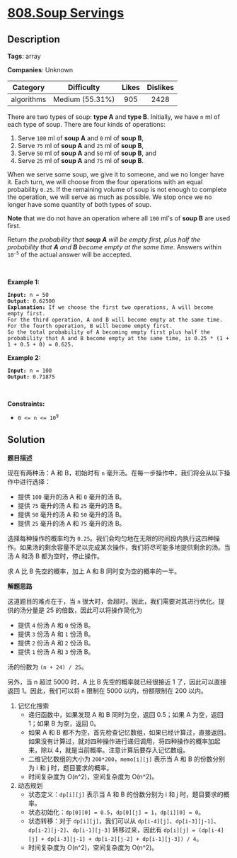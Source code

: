 # [808.Soup Servings](https://leetcode.com/problems/soup-servings/description/)

## Description

**Tags**: array

**Companies**: Unknown

|  Category  |   Difficulty    | Likes | Dislikes |
| :--------: | :-------------: | :---: | :------: |
| algorithms | Medium (55.31%) |  905  |   2428   |

<p>There are two types of soup: <strong>type A</strong> and <strong>type B</strong>. Initially, we have <code>n</code> ml of each type of soup. There are four kinds of operations:</p>
<ol>
  <li>Serve <code>100</code> ml of <strong>soup A</strong> and <code>0</code> ml of <strong>soup B</strong>,</li>
  <li>Serve <code>75</code> ml of <strong>soup A</strong> and <code>25</code> ml of <strong>soup B</strong>,</li>
  <li>Serve <code>50</code> ml of <strong>soup A</strong> and <code>50</code> ml of <strong>soup B</strong>, and</li>
  <li>Serve <code>25</code> ml of <strong>soup A</strong> and <code>75</code> ml of <strong>soup B</strong>.</li>
</ol>
<p>When we serve some soup, we give it to someone, and we no longer have it. Each turn, we will choose from the four operations with an equal probability <code>0.25</code>. If the remaining volume of soup is not enough to complete the operation, we will serve as much as possible. We stop once we no longer have some quantity of both types of soup.</p>
<p><strong>Note</strong> that we do not have an operation where all <code>100</code> ml&#39;s of <strong>soup B</strong> are used first.</p>
<p>Return <em>the probability that <strong>soup A</strong> will be empty first, plus half the probability that <strong>A</strong> and <strong>B</strong> become empty at the same time</em>. Answers within <code>10<sup>-5</sup></code> of the actual answer will be accepted.</p>
<p>&nbsp;</p>
<p><strong class="example">Example 1:</strong></p>
<pre><code><strong>Input:</strong> n = 50
<strong>Output:</strong> 0.62500
<strong>Explanation:</strong> If we choose the first two operations, A will become empty first.
For the third operation, A and B will become empty at the same time.
For the fourth operation, B will become empty first.
So the total probability of A becoming empty first plus half the probability that A and B become empty at the same time, is 0.25 * (1 + 1 + 0.5 + 0) = 0.625.</code></pre>
<p><strong class="example">Example 2:</strong></p>
<pre><code><strong>Input:</strong> n = 100
<strong>Output:</strong> 0.71875</code></pre>
<p>&nbsp;</p>
<p><strong>Constraints:</strong></p>
<ul>
  <li><code>0 &lt;= n &lt;= 10<sup>9</sup></code></li>
</ul>

## Solution

**题目描述**

现在有两种汤：A 和 B，初始时有 `n` 毫升汤。在每一步操作中，我们将会从以下操作中进行选择：

- 提供 `100` 毫升的汤 A 和 `0` 毫升的汤 B。
- 提供 `75` 毫升的汤 A 和 `25` 毫升的汤 B。
- 提供 `50` 毫升的汤 A 和 `50` 毫升的汤 B。
- 提供 `25` 毫升的汤 A 和 `75` 毫升的汤 B。

选择每种操作的概率均为 `0.25`。我们会均匀地在无限的时间段内执行这四种操作。如果汤的剩余容量不足以完成某次操作，我们将尽可能多地提供剩余的汤。当汤 A 和汤 B 都为空时，停止操作。

求 A 比 B 先空的概率，加上 A 和 B 同时变为空的概率的一半。

**解题思路**

这道题目的难点在于，当 `n` 很大时，会超时。因此，我们需要对其进行优化。提供的汤分量是 25 的倍数，因此可以将操作简化为

- 提供 `4` 份汤 A 和 `0` 份汤 B。
- 提供 `3` 份汤 A 和 `1` 份汤 B。
- 提供 `2` 份汤 A 和 `2` 份汤 B。
- 提供 `1` 份汤 A 和 `3` 份汤 B。

汤的份数为 `(n + 24) / 25`。

另外，当 n 超过 5000 时，A 比 B 先空的概率就已经很接近 1 了，因此可以直接返回 1。因此，我们可以将 `n` 限制在 5000 以内，份额限制在 200 以内。

1. 记忆化搜索
   - 递归函数中，如果发现 A 和 B 同时为空，返回 0.5；如果 A 为空，返回 1；如果 B 为空，返回 0。
   - 如果 A 和 B 都不为空，首先检查记忆数组，如果已经计算过，直接返回。如果没有计算过，就对四种操作进行递归调用，将四种操作的概率加起来，除以 4，就是当前概率。注意计算后要存入记忆数组。
   - 二维记忆数组的大小为 `200*200`，`memo[i][j]` 表示当 A 和 B 的份数分别为 i 和 j 时，题目要求的概率。
   - 时间复杂度为 O(n^2)，空间复杂度为 O(n^2)。
2. 动态规划
   - 状态定义：`dp[i][j]` 表示当 A 和 B 的份数分别为 i 和 j 时，题目要求的概率。
   - 状态初始化：`dp[0][0] = 0.5`，`dp[0][j] = 1`，`dp[i][0] = 0`。
   - 状态转移：对于 `dp[i][j]`，我们可以从 `dp[i-4][j]`、`dp[i-3][j-1]`、`dp[i-2][j-2]`、`dp[i-1][j-3]` 转移过来，因此有 `dp[i][j] = (dp[i-4][j] + dp[i-3][j-1] + dp[i-2][j-2] + dp[i-1][j-3]) / 4`。
   - 时间复杂度为 O(n^2)，空间复杂度为 O(n^2)。
